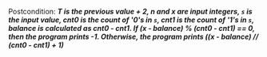 Postcondition: ***T is the previous value + 2, n and x are input integers, `s` is the input value, cnt0 is the count of '0's in `s`, cnt1 is the count of '1's in `s`, balance is calculated as cnt0 - cnt1. If (x - balance) % (cnt0 - cnt1) == 0, then the program prints -1. Otherwise, the program prints ((x - balance) // (cnt0 - cnt1) + 1)***